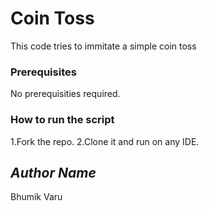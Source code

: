 # Coin Toss
<!--Remove the below lines and add yours -->
This code tries to immitate a simple coin toss

### Prerequisites
<!--Remove the below lines and add yours -->
No prerequisities required.

### How to run the script
<!--Remove the below lines and add yours -->
1.Fork the repo.
2.Clone it and run on any IDE.

## *Author Name*
<!--Remove the below lines and add yours -->
Bhumik Varu
